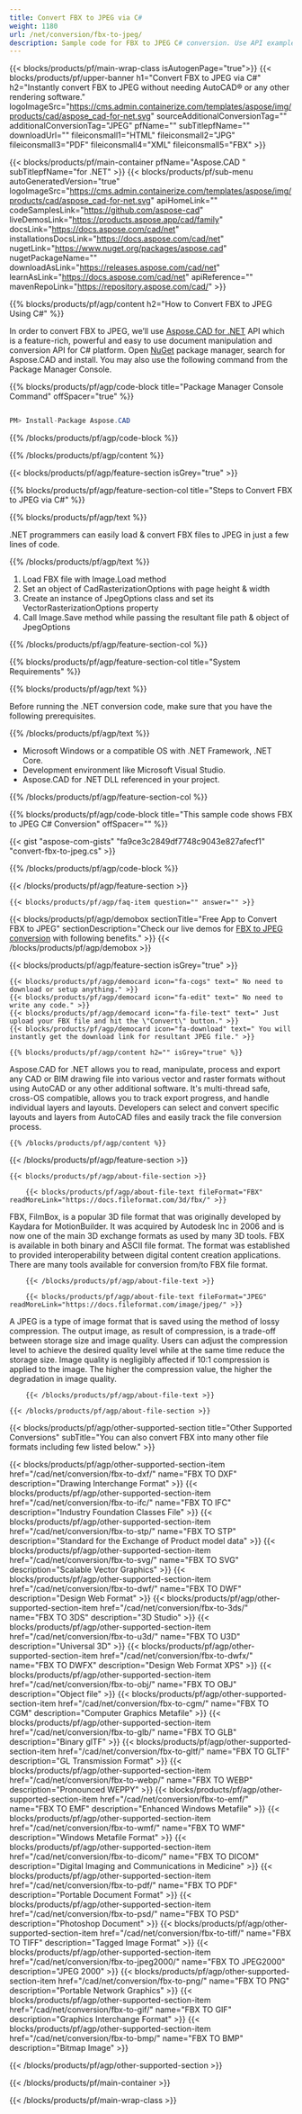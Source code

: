 ```yaml
---
title: Convert FBX to JPEG via C#
weight: 1180
url: /net/conversion/fbx-to-jpeg/
description: Sample code for FBX to JPEG C# conversion. Use API example code for batch FBX files to JPEG conversion within VB.NET, Asp.NET or any .NET based application.
---
```


{{< blocks/products/pf/main-wrap-class isAutogenPage="true">}}
{{< blocks/products/pf/upper-banner h1="Convert FBX to JPEG via C#" h2="Instantly convert FBX to JPEG without needing AutoCAD® or any other rendering software." logoImageSrc="https://cms.admin.containerize.com/templates/aspose/img/products/cad/aspose_cad-for-net.svg" sourceAdditionalConversionTag="" additionalConversionTag="JPEG" pfName="" subTitlepfName="" downloadUrl="" fileiconsmall1="HTML" fileiconsmall2="JPG" fileiconsmall3="PDF" fileiconsmall4="XML" fileiconsmall5="FBX" >}}

{{< blocks/products/pf/main-container pfName="Aspose.CAD " subTitlepfName="for .NET" >}}
{{< blocks/products/pf/sub-menu autoGeneratedVersion="true" logoImageSrc="https://cms.admin.containerize.com/templates/aspose/img/products/cad/aspose_cad-for-net.svg" apiHomeLink="" codeSamplesLink="https://github.com/aspose-cad" liveDemosLink="https://products.aspose.app/cad/family" docsLink="https://docs.aspose.com/cad/net" installationsDocsLink="https://docs.aspose.com/cad/net" nugetLink="https://www.nuget.org/packages/aspose.cad" nugetPackageName="" downloadAsLink="https://releases.aspose.com/cad/net" learnAsLink="https://docs.aspose.com/cad/net" apiReference="" mavenRepoLink="https://repository.aspose.com/cad/" >}}

{{% blocks/products/pf/agp/content h2="How to Convert FBX to JPEG Using C#" %}}

In order to convert FBX to JPEG, we’ll use [Aspose.CAD for .NET](https://products.aspose.com/cad/net) API which is a feature-rich, powerful and easy to use document manipulation and conversion API for C# platform. Open [NuGet](https://www.nuget.org/packages/aspose.cad) package manager, search for Aspose.CAD and install. You may also use the following command from the Package Manager Console.

{{% blocks/products/pf/agp/code-block title="Package Manager Console Command" offSpacer="true" %}}

```cs

PM> Install-Package Aspose.CAD

```

{{% /blocks/products/pf/agp/code-block %}}

{{% /blocks/products/pf/agp/content %}}

{{< blocks/products/pf/agp/feature-section isGrey="true" >}}

{{% blocks/products/pf/agp/feature-section-col title="Steps to Convert FBX to JPEG via C#" %}}

{{% blocks/products/pf/agp/text %}}

.NET programmers can easily load & convert FBX files to JPEG in just a few lines of code.

{{% /blocks/products/pf/agp/text %}}

1. Load FBX file with Image.Load method
1. Set an object of CadRasterizationOptions with page height & width
1. Create an instance of JpegOptions class and set its VectorRasterizationOptions property
1. Call Image.Save method while passing the resultant file path & object of JpegOptions

{{% /blocks/products/pf/agp/feature-section-col %}}

{{% blocks/products/pf/agp/feature-section-col title="System Requirements" %}}

{{% blocks/products/pf/agp/text %}}

Before running the .NET conversion code, make sure that you have the following prerequisites.

{{% /blocks/products/pf/agp/text %}}

-  Microsoft Windows or a compatible OS with .NET Framework, .NET Core.
-  Development environment like Microsoft Visual Studio.
-  Aspose.CAD for .NET DLL referenced in your project.

{{% /blocks/products/pf/agp/feature-section-col %}}

{{% blocks/products/pf/agp/code-block title="This sample code shows FBX to JPEG C# Conversion" offSpacer="" %}}

{{< gist "aspose-com-gists" "fa9ce3c2849df7748c9043e827afecf1" "convert-fbx-to-jpeg.cs" >}}

{{% /blocks/products/pf/agp/code-block %}}

{{< /blocks/products/pf/agp/feature-section >}}

    {{< blocks/products/pf/agp/faq-item question="" answer="" >}}

<!-- aboutfile Starts -->

{{< blocks/products/pf/agp/demobox sectionTitle="Free App to Convert FBX to JPEG" sectionDescription="Check our live demos for [FBX to JPEG conversion](https://products.aspose.app/cad/conversion/fbx-to-jpeg) with following benefits." >}}
{{< /blocks/products/pf/agp/demobox >}}

{{< blocks/products/pf/agp/feature-section isGrey="true" >}}

    {{< blocks/products/pf/agp/democard icon="fa-cogs" text=" No need to download or setup anything." >}}
    {{< blocks/products/pf/agp/democard icon="fa-edit" text=" No need to write any code." >}}
    {{< blocks/products/pf/agp/democard icon="fa-file-text" text=" Just upload your FBX file and hit the \"Convert\" button." >}}
    {{< blocks/products/pf/agp/democard icon="fa-download" text=" You will instantly get the download link for resultant JPEG file." >}}

    {{% blocks/products/pf/agp/content h2="" isGrey="true" %}}

Aspose.CAD for .NET allows you to read, manipulate, process and export any CAD or BIM drawing file into various vector and raster formats without using AutoCAD or any other additional software. It's multi-thread safe, cross-OS compatible, allows you to track export progress, and handle individual layers and layouts. Developers can select and convert specific layouts and layers from AutoCAD files and easily track the file conversion process.

    {{% /blocks/products/pf/agp/content %}}

{{< /blocks/products/pf/agp/feature-section >}}

    {{< blocks/products/pf/agp/about-file-section >}}

        {{< blocks/products/pf/agp/about-file-text fileFormat="FBX" readMoreLink="https://docs.fileformat.com/3d/fbx/" >}}
FBX, FilmBox, is a popular 3D file format that was originally developed by Kaydara for MotionBuilder. It was acquired by Autodesk Inc in 2006 and is now one of the main 3D exchange formats as used by many 3D tools. FBX is available in both binary and ASCII file format. The format was established to provided interoperability between digital content creation applications. There are many tools available for conversion from/to FBX file format.

        {{< /blocks/products/pf/agp/about-file-text >}}

        {{< blocks/products/pf/agp/about-file-text fileFormat="JPEG" readMoreLink="https://docs.fileformat.com/image/jpeg/" >}}
A JPEG is a type of image format that is saved using the method of lossy compression. The output image, as result of compression, is a trade-off between storage size and image quality. Users can adjust the compression level to achieve the desired quality level while at the same time reduce the storage size. Image quality is negligibly affected if 10:1 compression is applied to the image.  The higher the compression value, the higher the degradation in image quality.

        {{< /blocks/products/pf/agp/about-file-text >}}

    {{< /blocks/products/pf/agp/about-file-section >}}

<!-- aboutfile Ends -->

{{< blocks/products/pf/agp/other-supported-section title="Other Supported Conversions" subTitle="You can also convert FBX into many other file formats including few listed below." >}}

{{< blocks/products/pf/agp/other-supported-section-item href="/cad/net/conversion/fbx-to-dxf/" name="FBX TO DXF" description="Drawing Interchange Format" >}}
{{< blocks/products/pf/agp/other-supported-section-item href="/cad/net/conversion/fbx-to-ifc/" name="FBX TO IFC" description="Industry Foundation Classes File" >}}
{{< blocks/products/pf/agp/other-supported-section-item href="/cad/net/conversion/fbx-to-stp/" name="FBX TO STP" description="Standard for the Exchange of Product model data" >}}
{{< blocks/products/pf/agp/other-supported-section-item href="/cad/net/conversion/fbx-to-svg/" name="FBX TO SVG" description="Scalable Vector Graphics" >}}
{{< blocks/products/pf/agp/other-supported-section-item href="/cad/net/conversion/fbx-to-dwf/" name="FBX TO DWF" description="Design Web Format" >}}
{{< blocks/products/pf/agp/other-supported-section-item href="/cad/net/conversion/fbx-to-3ds/" name="FBX TO 3DS" description="3D Studio" >}}
{{< blocks/products/pf/agp/other-supported-section-item href="/cad/net/conversion/fbx-to-u3d/" name="FBX TO U3D" description="Universal 3D" >}}
{{< blocks/products/pf/agp/other-supported-section-item href="/cad/net/conversion/fbx-to-dwfx/" name="FBX TO DWFX" description="Design Web Format XPS" >}}
{{< blocks/products/pf/agp/other-supported-section-item href="/cad/net/conversion/fbx-to-obj/" name="FBX TO OBJ" description="Object file" >}}
{{< blocks/products/pf/agp/other-supported-section-item href="/cad/net/conversion/fbx-to-cgm/" name="FBX TO CGM" description="Computer Graphics Metafile" >}}
{{< blocks/products/pf/agp/other-supported-section-item href="/cad/net/conversion/fbx-to-glb/" name="FBX TO GLB" description="Binary glTF" >}}
{{< blocks/products/pf/agp/other-supported-section-item href="/cad/net/conversion/fbx-to-gltf/" name="FBX TO GLTF" description="GL Transmission Format" >}}
{{< blocks/products/pf/agp/other-supported-section-item href="/cad/net/conversion/fbx-to-webp/" name="FBX TO WEBP" description="Pronounced WEPPY" >}}
{{< blocks/products/pf/agp/other-supported-section-item href="/cad/net/conversion/fbx-to-emf/" name="FBX TO EMF" description="Enhanced Windows Metafile" >}}
{{< blocks/products/pf/agp/other-supported-section-item href="/cad/net/conversion/fbx-to-wmf/" name="FBX TO WMF" description="Windows Metafile Format" >}}
{{< blocks/products/pf/agp/other-supported-section-item href="/cad/net/conversion/fbx-to-dicom/" name="FBX TO DICOM" description="Digital Imaging and Communications in Medicine" >}}
{{< blocks/products/pf/agp/other-supported-section-item href="/cad/net/conversion/fbx-to-pdf/" name="FBX TO PDF" description="Portable Document Format" >}}
{{< blocks/products/pf/agp/other-supported-section-item href="/cad/net/conversion/fbx-to-psd/" name="FBX TO PSD" description="Photoshop Document" >}}
{{< blocks/products/pf/agp/other-supported-section-item href="/cad/net/conversion/fbx-to-tiff/" name="FBX TO TIFF" description="Tagged Image Format" >}}
{{< blocks/products/pf/agp/other-supported-section-item href="/cad/net/conversion/fbx-to-jpeg2000/" name="FBX TO JPEG2000" description="JPEG 2000" >}}
{{< blocks/products/pf/agp/other-supported-section-item href="/cad/net/conversion/fbx-to-png/" name="FBX TO PNG" description="Portable Network Graphics" >}}
{{< blocks/products/pf/agp/other-supported-section-item href="/cad/net/conversion/fbx-to-gif/" name="FBX TO GIF" description="Graphics Interchange Format" >}}
{{< blocks/products/pf/agp/other-supported-section-item href="/cad/net/conversion/fbx-to-bmp/" name="FBX TO BMP" description="Bitmap Image" >}}


{{< /blocks/products/pf/agp/other-supported-section >}}

{{< /blocks/products/pf/main-container >}}

{{< /blocks/products/pf/main-wrap-class >}}